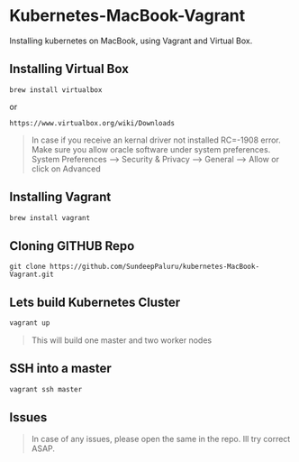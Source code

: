 # Kubernetes-MacBook-Vagrant
Installing kubernetes on MacBook, using Vagrant and Virtual Box.

## Installing Virtual Box

```shell
brew install virtualbox
```
or
```url
https://www.virtualbox.org/wiki/Downloads
```

> In case if you receive an kernal driver not installed RC=-1908 error. Make sure you allow oracle software under system preferences. System Preferences --> Security & Privacy --> General --> Allow or click on Advanced

## Installing Vagrant
```bash
brew install vagrant
```

## Cloning GITHUB Repo
```git
git clone https://github.com/SundeepPaluru/kubernetes-MacBook-Vagrant.git
```

## Lets build Kubernetes Cluster
```bash
vagrant up
```
> This will build one master and two worker nodes

## SSH into a master
```bash
vagrant ssh master
```

## Issues
> In case of any issues, please open the same in the repo. Ill try correct ASAP.
